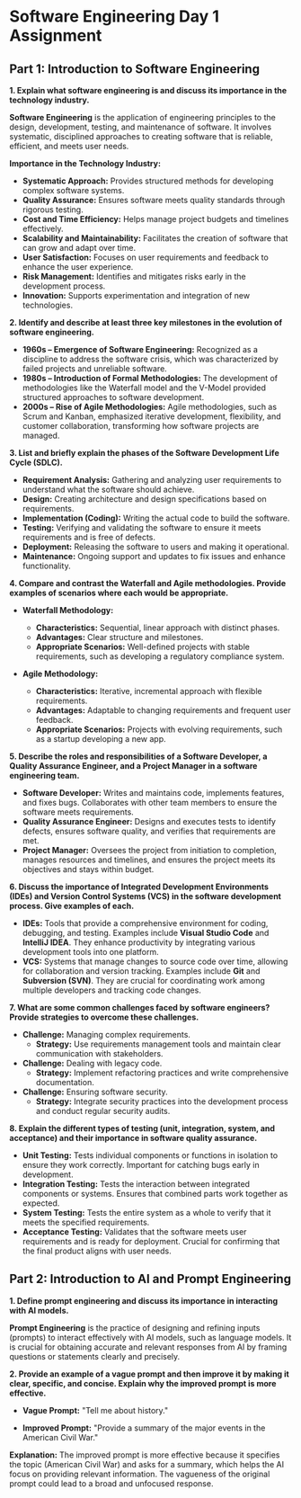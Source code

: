 # Software Engineering Day 1 Assignment

## Part 1: Introduction to Software Engineering

**1. Explain what software engineering is and discuss its importance in the technology industry.**

**Software Engineering** is the application of engineering principles to the design, development, testing, and maintenance of software. It involves systematic, disciplined approaches to creating software that is reliable, efficient, and meets user needs.

**Importance in the Technology Industry:**
- **Systematic Approach:** Provides structured methods for developing complex software systems.
- **Quality Assurance:** Ensures software meets quality standards through rigorous testing.
- **Cost and Time Efficiency:** Helps manage project budgets and timelines effectively.
- **Scalability and Maintainability:** Facilitates the creation of software that can grow and adapt over time.
- **User Satisfaction:** Focuses on user requirements and feedback to enhance the user experience.
- **Risk Management:** Identifies and mitigates risks early in the development process.
- **Innovation:** Supports experimentation and integration of new technologies.

**2. Identify and describe at least three key milestones in the evolution of software engineering.**

- **1960s – Emergence of Software Engineering:** Recognized as a discipline to address the software crisis, which was characterized by failed projects and unreliable software.
- **1980s – Introduction of Formal Methodologies:** The development of methodologies like the Waterfall model and the V-Model provided structured approaches to software development.
- **2000s – Rise of Agile Methodologies:** Agile methodologies, such as Scrum and Kanban, emphasized iterative development, flexibility, and customer collaboration, transforming how software projects are managed.

**3. List and briefly explain the phases of the Software Development Life Cycle (SDLC).**

- **Requirement Analysis:** Gathering and analyzing user requirements to understand what the software should achieve.
- **Design:** Creating architecture and design specifications based on requirements.
- **Implementation (Coding):** Writing the actual code to build the software.
- **Testing:** Verifying and validating the software to ensure it meets requirements and is free of defects.
- **Deployment:** Releasing the software to users and making it operational.
- **Maintenance:** Ongoing support and updates to fix issues and enhance functionality.

**4. Compare and contrast the Waterfall and Agile methodologies. Provide examples of scenarios where each would be appropriate.**

- **Waterfall Methodology:**
  - **Characteristics:** Sequential, linear approach with distinct phases.
  - **Advantages:** Clear structure and milestones.
  - **Appropriate Scenarios:** Well-defined projects with stable requirements, such as developing a regulatory compliance system.
  
- **Agile Methodology:**
  - **Characteristics:** Iterative, incremental approach with flexible requirements.
  - **Advantages:** Adaptable to changing requirements and frequent user feedback.
  - **Appropriate Scenarios:** Projects with evolving requirements, such as a startup developing a new app.

**5. Describe the roles and responsibilities of a Software Developer, a Quality Assurance Engineer, and a Project Manager in a software engineering team.**

- **Software Developer:** Writes and maintains code, implements features, and fixes bugs. Collaborates with other team members to ensure the software meets requirements.
- **Quality Assurance Engineer:** Designs and executes tests to identify defects, ensures software quality, and verifies that requirements are met.
- **Project Manager:** Oversees the project from initiation to completion, manages resources and timelines, and ensures the project meets its objectives and stays within budget.

**6. Discuss the importance of Integrated Development Environments (IDEs) and Version Control Systems (VCS) in the software development process. Give examples of each.**

- **IDEs:** Tools that provide a comprehensive environment for coding, debugging, and testing. Examples include **Visual Studio Code** and **IntelliJ IDEA**. They enhance productivity by integrating various development tools into one platform.
- **VCS:** Systems that manage changes to source code over time, allowing for collaboration and version tracking. Examples include **Git** and **Subversion (SVN)**. They are crucial for coordinating work among multiple developers and tracking code changes.

**7. What are some common challenges faced by software engineers? Provide strategies to overcome these challenges.**

- **Challenge:** Managing complex requirements.
  - **Strategy:** Use requirements management tools and maintain clear communication with stakeholders.
- **Challenge:** Dealing with legacy code.
  - **Strategy:** Implement refactoring practices and write comprehensive documentation.
- **Challenge:** Ensuring software security.
  - **Strategy:** Integrate security practices into the development process and conduct regular security audits.

**8. Explain the different types of testing (unit, integration, system, and acceptance) and their importance in software quality assurance.**

- **Unit Testing:** Tests individual components or functions in isolation to ensure they work correctly. Important for catching bugs early in development.
- **Integration Testing:** Tests the interaction between integrated components or systems. Ensures that combined parts work together as expected.
- **System Testing:** Tests the entire system as a whole to verify that it meets the specified requirements.
- **Acceptance Testing:** Validates that the software meets user requirements and is ready for deployment. Crucial for confirming that the final product aligns with user needs.

## Part 2: Introduction to AI and Prompt Engineering

**1. Define prompt engineering and discuss its importance in interacting with AI models.**

**Prompt Engineering** is the practice of designing and refining inputs (prompts) to interact effectively with AI models, such as language models. It is crucial for obtaining accurate and relevant responses from AI by framing questions or statements clearly and precisely.

**2. Provide an example of a vague prompt and then improve it by making it clear, specific, and concise. Explain why the improved prompt is more effective.**

- **Vague Prompt:** "Tell me about history."
  
- **Improved Prompt:** "Provide a summary of the major events in the American Civil War."

**Explanation:** The improved prompt is more effective because it specifies the topic (American Civil War) and asks for a summary, which helps the AI focus on providing relevant information. The vagueness of the original prompt could lead to a broad and unfocused response. 
